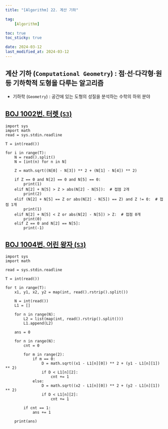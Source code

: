 ```yaml
---
title: "[Algorithm] 22. 계산 기하"

tag:
    [Algorithm]

toc: true
toc_sticky: true

date: 2024-03-12
last_modified_at: 2024-03-12
---
```


## 계산 기하 (```Computational Geometry```) : 점·선·다각형·원 등 기하학적 도형을 다루는 알고리즘

- 기하학 (```Geometry```) : 공간에 있는 도형의 성질을 분석하는 수학의 하위 분야

## <a href="https://www.acmicpc.net/problem/1002">BOJ 1002번. 터렛 (```S3```)</a>

```
import sys
import math
read = sys.stdin.readline

T = int(read())

for i in range(T):
    N = read().split()
    N = [int(n) for n in N]

    Z = math.sqrt((N[0] - N[3]) ** 2 + (N[1] - N[4]) ** 2)

    if Z == 0 and N[2] == 0 and N[5] == 0:
        print(1)
    elif N[2] + N[5] > Z > abs(N[2] - N[5]):  # 접점 2개
        print(2)
    elif (N[2] + N[5] == Z or abs(N[2] - N[5]) == Z) and Z != 0:  # 접점 1개
        print(1)
    elif N[2] + N[5] < Z or abs(N[2] - N[5]) > Z:  # 접점 0개
        print(0)
    elif Z == 0 and N[2] == N[5]:
        print(-1)
```

## <a href="https://www.acmicpc.net/problem/1004">BOJ 1004번. 어린 왕자 (```S3```)</a>

```
import sys
import math

read = sys.stdin.readline

T = int(read())

for t in range(T):
    x1, y1, x2, y2 = map(int, read().rstrip().split())

    N = int(read())
    L1 = []

    for n in range(N):
        L2 = list(map(int, read().rstrip().split()))
        L1.append(L2)

    ans = 0

    for n in range(N):
        cnt = 0

        for m in range(2):
            if m == 0:
                D = math.sqrt((x1 - L1[n][0]) ** 2 + (y1 - L1[n][1]) ** 2)
                if D < L1[n][2]:
                    cnt += 1
            else:
                D = math.sqrt((x2 - L1[n][0]) ** 2 + (y2 - L1[n][1]) ** 2)
                if D < L1[n][2]:
                    cnt += 1

        if cnt == 1:
            ans += 1

    print(ans)
```